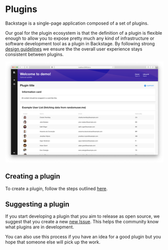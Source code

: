 # Plugins

Backstage is a single-page application composed of a set of plugins.

Our goal for the plugin ecosystem is that the definition of a plugin is flexible enough to allow you to expose pretty much any kind of infrastructure or software development tool as a plugin in Backstage. By following strong [design guidelines](https://github.com/spotify/backstage/blob/master/docs/design.md) we ensure the the overall user experience stays consistent between plugins.

![plugin](../docs/plugins/my-plugin_screenshot.png)

## Creating a plugin

To create a plugin, follow the steps outlined [here](https://github.com/spotify/backstage/blob/master/docs/plugins/create-a-plugin.md).

## Suggesting a plugin

If you start developing a plugin that you aim to release as open source, we suggest that you create a new [new Issue](https://github.com/spotify/backstage/issues/new?template=plugin_template.md). This helps the community know what plugins are in development.

You can also use this process if you have an idea for a good plugin but you hope that someone else will pick up the work.
